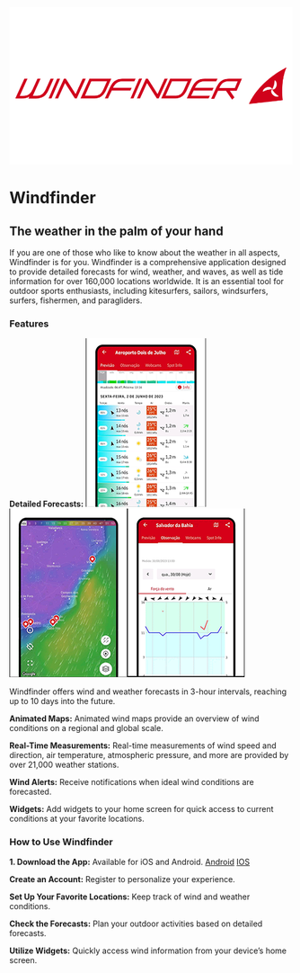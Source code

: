 
![alt text](windfinder-logo-vector.png)
# Windfinder

## The weather in the palm of your hand
If you are one of those who like to know about the weather in all aspects, Windfinder is for you.
Windfinder is a comprehensive application designed to provide detailed forecasts for wind, weather, and waves, as well as tide information for over 160,000 locations worldwide. It is an essential tool for outdoor sports enthusiasts, including kitesurfers, sailors, windsurfers, surfers, fishermen, and paragliders.

### Features

**Detailed Forecasts:** 
![alt text](Screenshot1.png)![alt text](Screenshot2.png)![alt text](Screenshot3.png)

Windfinder offers wind and weather forecasts in 3-hour intervals, reaching up to 10 days into the future.

**Animated Maps:** Animated wind maps provide an overview of wind conditions on a regional and global scale.

**Real-Time Measurements:** Real-time measurements of wind speed and direction, air temperature, atmospheric pressure, and more are provided by over 21,000 weather stations.

**Wind Alerts:** Receive notifications when ideal wind conditions are forecasted.

**Widgets:** Add widgets to your home screen for quick access to current conditions at your favorite locations.

### How to Use Windfinder
**1. Download the App:** Available for iOS and Android.
[Android](https://play.google.com/store/apps/details?id=com.studioeleven.windfinder&pcampaignid=web_share)
[IOS](https://apps.apple.com/app/windfinder/id336829635)

**Create an Account:** Register to personalize your experience.

**Set Up Your Favorite Locations:** Keep track of wind and weather conditions.

**Check the Forecasts:** Plan your outdoor activities based on detailed forecasts.

**Utilize Widgets:** Quickly access wind information from your device’s home screen.




